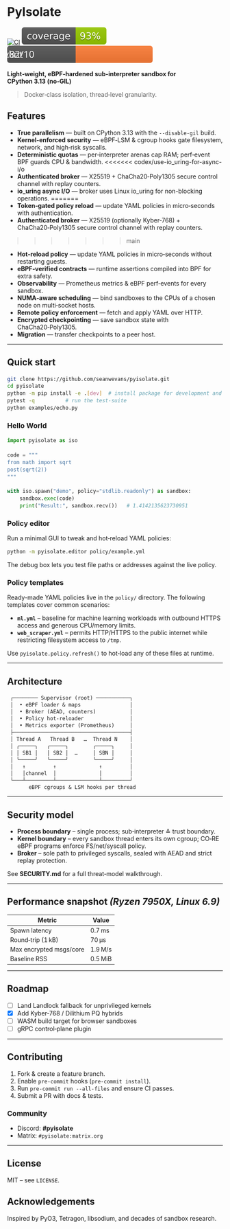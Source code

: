# PyIsolate

[![CI](https://github.com/seanwevans/pyisolate/actions/workflows/ci.yml/badge.svg?branch=main)](https://github.com/seanwevans/pyisolate/actions/workflows/ci.yml)
[![Coverage Status](https://raw.githubusercontent.com/seanwevans/pyisolate/main/docs/coverage.svg)](https://raw.githubusercontent.com/seanwevans/pyisolate/main/docs/coverage.svg)
[![Pylint Score](https://raw.githubusercontent.com/seanwevans/pyisolate/main/docs/pylint.svg)](https://raw.githubusercontent.com/seanwevans/pyisolate/main/docs/pylint.svg)

**Light‑weight, eBPF‑hardened sub‑interpreter sandbox for CPython 3.13 (no‑GIL)**

> Docker‑class isolation, thread‑level granularity.

## Features

* **True parallelism** — built on CPython 3.13 with the `--disable-gil` build.
* **Kernel‑enforced security** — eBPF‑LSM & cgroup hooks gate filesystem, network, and high‑risk syscalls.
* **Deterministic quotas** — per‑interpreter arenas cap RAM; perf‑event BPF guards CPU & bandwidth.
<<<<<<< codex/use-io_uring-for-async-i/o
* **Authenticated broker** — X25519 + ChaCha20‑Poly1305 secure control channel with replay counters.
* **io_uring async I/O** — broker uses Linux io_uring for non-blocking operations.
=======
* **Token‑gated policy reload** — update YAML policies in micro‑seconds with authentication.
* **Authenticated broker** — X25519 (optionally Kyber‑768) + ChaCha20‑Poly1305 secure control channel with replay counters.
>>>>>>> main
* **Hot‑reload policy** — update YAML policies in micro‑seconds without restarting guests.
* **eBPF‑verified contracts** — runtime assertions compiled into BPF for extra safety.
* **Observability** — Prometheus metrics & eBPF perf‑events for every sandbox.
* **NUMA‑aware scheduling** — bind sandboxes to the CPUs of a chosen node on multi‑socket hosts.
* **Remote policy enforcement** — fetch and apply YAML over HTTP.
* **Encrypted checkpointing** — save sandbox state with ChaCha20‑Poly1305.
* **Migration** — transfer checkpoints to a peer host.

---

## Quick start

```bash
git clone https://github.com/seanwevans/pyisolate.git
cd pyisolate
python -m pip install -e .[dev]  # install package for development and tooling
pytest -q          # run the test‑suite
python examples/echo.py
```

### Hello World

```python
import pyisolate as iso

code = """
from math import sqrt
post(sqrt(2))
"""

with iso.spawn("demo", policy="stdlib.readonly") as sandbox:
    sandbox.exec(code)
    print("Result:", sandbox.recv())   # 1.4142135623730951
```


### Policy editor

Run a minimal GUI to tweak and hot‑reload YAML policies:

```bash
python -m pyisolate.editor policy/example.yml
```
The debug box lets you test file paths or addresses against the live policy.

### Policy templates

Ready-made YAML policies live in the `policy/` directory.  The following
templates cover common scenarios:

* **`ml.yml`** – baseline for machine learning workloads with outbound HTTPS
  access and generous CPU/memory limits.
* **`web_scraper.yml`** – permits HTTP/HTTPS to the public internet while
  restricting filesystem access to `/tmp`.

Use `pyisolate.policy.refresh()` to hot‑load any of these files at runtime.


---

## Architecture

```
 ┌──────── Supervisor (root) ───────────┐
 │  • eBPF loader & maps                │
 │  • Broker (AEAD, counters)           │
 │  • Policy hot‑reloader               │
 │  • Metrics exporter (Prometheus)     │
 ├──────────────────────────────────────┤
 │ Thread A   Thread B   …  Thread N    │
 │ ╭─────╮   ╭─────╮        ╭─────╮     │
 │ │ SB1 │   │ SB2 │  …     │ SBN │     │
 │ ╰─────╯   ╰─────╯        ╰─────╯     │
 │   ↑         ↑              ↑         │
 │   │channel  │              │         │
 └───┴─────────┴──────────────┴─────────┘
       eBPF cgroups & LSM hooks per thread
```

---

## Security model

* **Process boundary** – single process; sub‑interpreter ≙ trust boundary.
* **Kernel boundary** – every sandbox thread enters its own cgroup; CO‑RE eBPF programs enforce FS/net/syscall policy.
* **Broker** – sole path to privileged syscalls, sealed with AEAD and strict replay protection.

See **SECURITY.md** for a full threat‑model walkthrough.

---

## Performance snapshot *(Ryzen 7950X, Linux 6.9)*

| Metric                  | Value   |
| ----------------------- | ------- |
| Spawn latency           | 0.7 ms  |
| Round‑trip (1 kB)       | 70 µs   |
| Max encrypted msgs/core | 1.9 M/s |
| Baseline RSS            | 0.5 MiB |

---

## Roadmap

* [ ] Land Landlock fallback for unprivileged kernels
* [x] Add Kyber‑768 / Dilithium PQ hybrids
* [ ] WASM build target for browser sandboxes
* [ ] gRPC control‑plane plugin

---

## Contributing

1. Fork & create a feature branch.
2. Enable `pre‑commit` hooks (`pre‑commit install`).
3. Run `pre-commit run --all-files` and ensure CI passes.
4. Submit a PR with docs & tests.

### Community

* Discord: **#pyisolate**
* Matrix: `#pyisolate:matrix.org`

---

## License

MIT – see `LICENSE`.

## Acknowledgements

Inspired by PyO3, Tetragon, libsodium, and decades of sandbox research.
